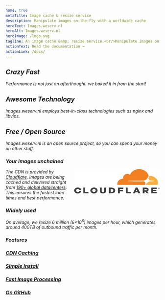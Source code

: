 ```yaml
---
home: true
metaTitle: Image cache & resize service
description: Manipulate images on-the-fly with a worldwide cache
heroText: Images.weserv.nl
heroAlt: Images.weserv.nl
heroImage: /logo.svg
tagline: An image cache &amp; resize service.<br/>Manipulate images on-the-fly with a worldwide cache.
actionText: Read the documentation →
actionLink: /docs/
---
```

<div class="features">
  <div class="feature">
    <div class="feature-icon">
      <i class="las la-fw la-fighter-jet"/>
      <h2>Crazy Fast</h2>
    </div>
    <p>Performance is not just an afterthought, we baked it in from the start!</p>
  </div>
  <div class="feature">
    <div class="feature-icon">
      <i class="las la-fw la-cubes"/>
      <h2>Awesome Technology</h2>
    </div>
    <p>Images.weserv.nl employs best-in-class technologies such as nginx and libvips.</p>
  </div>
  <div class="feature">
    <div class="feature-icon">
      <i class="las la-fw la-money-bill-wave-alt"/>
      <h2>Free / Open Source</h2>
    </div>
    <p>Images.weserv.nl is an open source project, so you can spend your money on other stuff.</p>
  </div>
</div>

### Your images unchained
<a href="https://www.cloudflare.com/" title="CDN provided by Cloudflare">
  <img src="/cloudflare-logo-dark.svg" class="cloudflare-logo" width="280" height="80" alt="Cloudflare logo" align="right">
</a>

The CDN is provided by [Cloudflare](https://www.cloudflare.com/). Images are being cached and delivered straight from
[190+ global datacenters](https://www.cloudflare.com/network/). This ensures the fastest load times and best performance.

### Widely used
On average, we resize 6 million (6&times;10<sup>6</sup>) images per hour, which generates around 400TB of outbound traffic per month.

### Features
<div class="features small">
  <div class="feature small">
    <a href="https://www.cloudflare.com/">
       <div class="feature-icon-small">
         <i class="las la-fw la-rocket"/>
       </div>
       <h3>CDN Caching</h3>
    </a>
  </div>
  <div class="feature small">
    <a href="https://github.com/weserv/images/tree/5.x/docker">
       <div class="feature-icon-small">
          <i class="lab la-fw la-docker"/>
       </div>
       <h3>Simple Install</h3>
    </a>
  </div>
  <div class="feature small">
    <a href="https://github.com/libvips/libvips">
       <div class="feature-icon-small">
         <i class="las la-fw la-image"/>
       </div>
       <h3>Fast Image Processing</h3>
    </a>
  </div>
  <div class="feature small">
    <a href="https://github.com/weserv/images">
       <div class="feature-icon-small">
         <i class="lab la-fw la-github"/>
       </div>
       <h3>On GitHub</h3>
    </a>
  </div>
</div>
